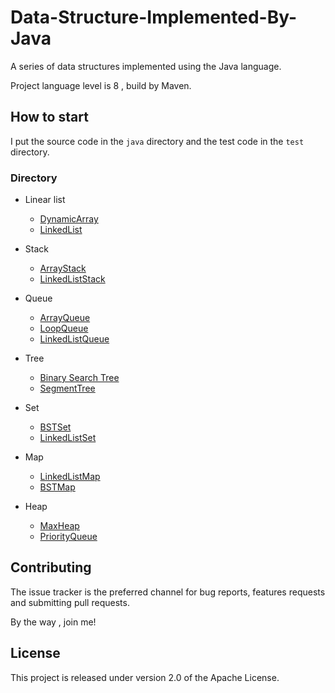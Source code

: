 # Data-Structure-Implemented-By-Java

A series of data structures implemented using the Java language.

Project language level is 8 , build by Maven.

## How to start

I put the source code in the `java` directory and the test code in the `test` directory.

### Directory

* Linear list
    * [DynamicArray](https://github.com/learnmedicalcantsavecn/Data-Structure-Implemented-By-Java/tree/master/src/main/java/com/ximingxing/array)
    * [LinkedList](https://github.com/learnmedicalcantsavecn/Data-Structure-Implemented-By-Java/tree/master/src/main/java/com/ximingxing/linkedlist)

* Stack
    * [ArrayStack](https://github.com/learnmedicalcantsavecn/Data-Structure-Implemented-By-Java/tree/master/src/main/java/com/ximingxing/stack)
    * [LinkedListStack](https://github.com/learnmedicalcantsavecn/Data-Structure-Implemented-By-Java/tree/master/src/main/java/com/ximingxing/stack)

* Queue
    * [ArrayQueue](https://github.com/learnmedicalcantsavecn/Data-Structure-Implemented-By-Java/tree/master/src/main/java/com/ximingxing/queue)
    * [LoopQueue](https://github.com/learnmedicalcantsavecn/Data-Structure-Implemented-By-Java/tree/master/src/main/java/com/ximingxing/queue)
    * [LinkedListQueue](https://github.com/learnmedicalcantsavecn/Data-Structure-Implemented-By-Java/tree/master/src/main/java/com/ximingxing/queue)

* Tree
    * [Binary Search Tree](https://github.com/learnmedicalcantsavecn/Data-Structure-Implemented-By-Java/tree/master/src/main/java/com/ximingxing/tree/BST.java)
    * [SegmentTree](https://github.com/learnmedicalcantsavecn/Data-Structure-Implemented-By-Java/tree/master/src/main/java/com/ximingxing/tree/SegmentTree.java)
    
* Set
    * [BSTSet](https://github.com/learnmedicalcantsavecn/Data-Structure-Implemented-By-Java/tree/master/src/main/java/com/ximingxing/set)
    * [LinkedListSet](https://github.com/learnmedicalcantsavecn/Data-Structure-Implemented-By-Java/tree/master/src/main/java/com/ximingxing/set)
    
* Map
    * [LinkedListMap](https://github.com/learnmedicalcantsavecn/Data-Structure-Implemented-By-Java/tree/master/src/main/java/com/ximingxing/map)
    * [BSTMap](https://github.com/learnmedicalcantsavecn/Data-Structure-Implemented-By-Java/tree/master/src/main/java/com/ximingxing/map)

* Heap
    * [MaxHeap](https://github.com/learnmedicalcantsavecn/Data-Structure-Implemented-By-Java/tree/master/src/main/java/com/ximingxing/heap/MaxHeap.java)
    * [PriorityQueue](https://github.com/learnmedicalcantsavecn/Data-Structure-Implemented-By-Java/tree/master/src/main/java/com/ximingxing/heap/PriorityQueue.java)

## Contributing

The issue tracker is the preferred channel for bug reports, features requests and submitting pull requests.

By the way , join me!

## License

This project is released under version 2.0 of the Apache License.